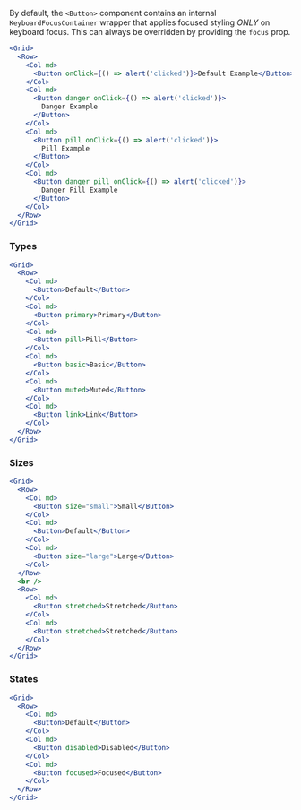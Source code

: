 By default, the `<Button>` component contains an internal `KeyboardFocusContainer`
wrapper that applies focused styling _ONLY_ on keyboard focus. This can always
be overridden by providing the `focus` prop.

```jsx
<Grid>
  <Row>
    <Col md>
      <Button onClick={() => alert('clicked')}>Default Example</Button>
    </Col>
    <Col md>
      <Button danger onClick={() => alert('clicked')}>
        Danger Example
      </Button>
    </Col>
    <Col md>
      <Button pill onClick={() => alert('clicked')}>
        Pill Example
      </Button>
    </Col>
    <Col md>
      <Button danger pill onClick={() => alert('clicked')}>
        Danger Pill Example
      </Button>
    </Col>
  </Row>
</Grid>
```

### Types

```jsx
<Grid>
  <Row>
    <Col md>
      <Button>Default</Button>
    </Col>
    <Col md>
      <Button primary>Primary</Button>
    </Col>
    <Col md>
      <Button pill>Pill</Button>
    </Col>
    <Col md>
      <Button basic>Basic</Button>
    </Col>
    <Col md>
      <Button muted>Muted</Button>
    </Col>
    <Col md>
      <Button link>Link</Button>
    </Col>
  </Row>
</Grid>
```

### Sizes

```jsx
<Grid>
  <Row>
    <Col md>
      <Button size="small">Small</Button>
    </Col>
    <Col md>
      <Button>Default</Button>
    </Col>
    <Col md>
      <Button size="large">Large</Button>
    </Col>
  </Row>
  <br />
  <Row>
    <Col md>
      <Button stretched>Stretched</Button>
    </Col>
    <Col md>
      <Button stretched>Stretched</Button>
    </Col>
  </Row>
</Grid>
```

### States

```jsx
<Grid>
  <Row>
    <Col md>
      <Button>Default</Button>
    </Col>
    <Col md>
      <Button disabled>Disabled</Button>
    </Col>
    <Col md>
      <Button focused>Focused</Button>
    </Col>
  </Row>
</Grid>
```
